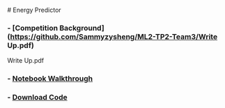 <br/>
# Energy Predictor

###  - [Competition Background](https://github.com/Sammyzysheng/ML2-TP2-Team3/Write Up.pdf)
Write Up.pdf
### - [Notebook Walkthrough](https://sammyzysheng.github.io/ML2-TP2-Team3/Energy-Predictor)
###  - [Download Code](https://github.com/Sammyzysheng/ML2-TP2-Team3/TP2-Energy.R)
<br/>
<br/>

